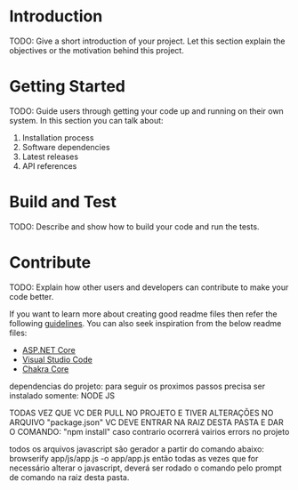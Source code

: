 # Introduction 
TODO: Give a short introduction of your project. Let this section explain the objectives or the motivation behind this project. 

# Getting Started
TODO: Guide users through getting your code up and running on their own system. In this section you can talk about:
1.	Installation process
2.	Software dependencies
3.	Latest releases
4.	API references

# Build and Test
TODO: Describe and show how to build your code and run the tests. 

# Contribute
TODO: Explain how other users and developers can contribute to make your code better. 

If you want to learn more about creating good readme files then refer the following [guidelines](https://www.visualstudio.com/en-us/docs/git/create-a-readme). You can also seek inspiration from the below readme files:
- [ASP.NET Core](https://github.com/aspnet/Home)
- [Visual Studio Code](https://github.com/Microsoft/vscode)
- [Chakra Core](https://github.com/Microsoft/ChakraCore)


dependencias do projeto:
para seguir os proximos passos precisa ser instalado somente:
NODE JS


TODAS VEZ QUE VC DER PULL NO PROJETO E TIVER ALTERAÇÕES NO ARQUIVO
"package.json"
VC DEVE ENTRAR NA RAIZ DESTA PASTA E DAR O COMANDO:
"npm install"
caso contrario ocorrerá vairios errors no projeto


todos os arquivos javascript são gerador a partir do comando abaixo:
browserify app/js/app.js -o app/app.js
então todas as vezes que for necessário alterar o javascript, deverá ser rodado o comando
pelo prompt de comando na raiz desta pasta.